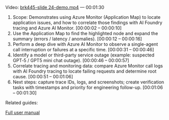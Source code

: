 Video: [brk445-slide 24-demo.mp4](https://aka.ms/AAxrpqk) — 00:01:30

1. Scope: Demonstrates using Azure Monitor (Application Map) to locate application issues, and how to correlate those findings with AI Foundry tracing and Azure AI Monitor. [00:00:02 – 00:00:10]
2. Use the Application Map to find the highlighted node and expand the summary (errors / latency / anomalies). [00:00:12 – 00:00:16]
3. Perform a deep dive with Azure AI Monitor to observe a single-agent call interruption or failures at a specific time. [00:00:31 – 00:00:46]
4. Identify a model or third-party service outage (example: suspected GPT‑5 / GPT5 mini chat outage). [00:00:46 – 00:00:57]
5. Correlate tracing and monitoring data: compare Azure Monitor call logs with AI Foundry tracing to locate failing requests and determine root cause. [00:00:51 – 00:01:06]
6. Next steps: capture trace IDs, logs, and screenshots; create verification tasks with timestamps and priority for engineering follow-up. [00:01:06 – 00:01:30]


Related guides:

[Full user manual](./04_demo_userguide.md)